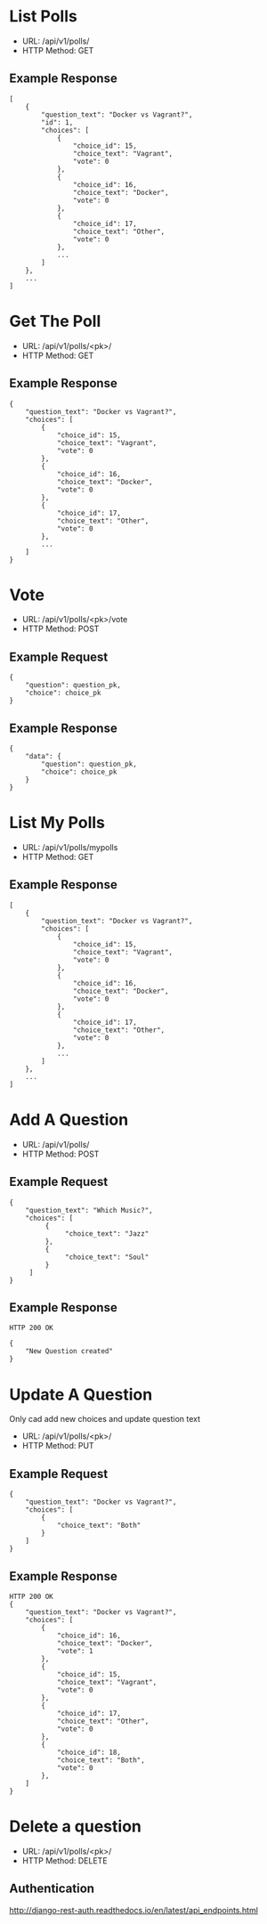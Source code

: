 # List Polls

 * URL: /api/v1/polls/
 * HTTP Method: GET
 
## Example Response

    [
	    {
	        "question_text": "Docker vs Vagrant?",
			"id": 1,
	        "choices": [
	            {
	                "choice_id": 15,
	                "choice_text": "Vagrant",
	                "vote": 0
	            },
	            {
	                "choice_id": 16,
	                "choice_text": "Docker",
	                "vote": 0
	            },
	            {
	                "choice_id": 17,
	                "choice_text": "Other",
	                "vote": 0
	            },
	            ...
	        ]
	    },  
	    ...
	]

# Get The Poll

 * URL: /api/v1/polls/\<pk\>/
 * HTTP Method: GET
 
## Example Response

    {
	    "question_text": "Docker vs Vagrant?",
	    "choices": [
	        {
	            "choice_id": 15,
	            "choice_text": "Vagrant",
	            "vote": 0
	        },
	        {
	            "choice_id": 16,
	            "choice_text": "Docker",
	            "vote": 0
	        },
	        {
	            "choice_id": 17,
	            "choice_text": "Other",
	            "vote": 0
	        },
	        ...
	    ]
	}
    
# Vote

 * URL: /api/v1/polls/\<pk\>/vote
 * HTTP Method: POST
 
## Example Request

    {
	    "question": question_pk,
	    "choice": choice_pk
	}
    
## Example Response

    {
	    "data": {
	        "question": question_pk,
	        "choice": choice_pk
	    }
	}
	

# List My Polls

 * URL: /api/v1/polls/mypolls
 * HTTP Method: GET
 
## Example Response

    [
	    {
	        "question_text": "Docker vs Vagrant?",
	        "choices": [
	            {
	                "choice_id": 15,
	                "choice_text": "Vagrant",
	                "vote": 0
	            },
	            {
	                "choice_id": 16,
	                "choice_text": "Docker",
	                "vote": 0
	            },
	            {
	                "choice_id": 17,
	                "choice_text": "Other",
	                "vote": 0
	            },
	            ...
	        ]
	    },  
	    ...
	]

# Add A Question

 * URL: /api/v1/polls/
 * HTTP Method: POST

## Example Request

	{
	    "question_text": "Which Music?",
	    "choices": [
	         {
	              "choice_text": "Jazz"
	         },
	         {
	              "choice_text": "Soul"
	         }
	     ]
	}
	
## Example Response
	HTTP 200 OK
	
	{
		"New Question created"
	}
    
# Update A Question

Only cad add new choices and update question text

 * URL: /api/v1/polls/\<pk\>/
 * HTTP Method: PUT
 
## Example Request

    {
	    "question_text": "Docker vs Vagrant?",
	    "choices": [
	        {
	            "choice_text": "Both"
	        }
	    ]
	}
    
## Example Response

    HTTP 200 OK
    {
	    "question_text": "Docker vs Vagrant?",
	    "choices": [
	        {
	            "choice_id": 16,
	            "choice_text": "Docker",
	            "vote": 1
	        },
	        {
	            "choice_id": 15,
	            "choice_text": "Vagrant",
	            "vote": 0
	        },
	        {
	            "choice_id": 17,
	            "choice_text": "Other",
	            "vote": 0
	        },
			{
	            "choice_id": 18,
	            "choice_text": "Both",
	            "vote": 0
	        },
	    ]
	}

# Delete a question

 * URL: /api/v1/polls/\<pk\>/
 * HTTP Method: DELETE
 
## Authentication
http://django-rest-auth.readthedocs.io/en/latest/api_endpoints.html

